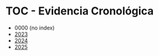 # TOC - Evidencia Cronológica

- 0000 (no index)
- [2023](1_Evidencia_Cronologica/2023/index.md)
- [2024](1_Evidencia_Cronologica/2024/index.md)
- [2025](1_Evidencia_Cronologica/2025/index.md)